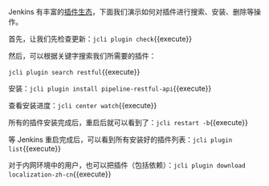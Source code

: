 Jenkins 有丰富的[插件生态](https://plugins.jenkins.io/)，下面我们演示如何对插件进行搜索、安装、删除等操作。

首先，让我们先检查更新：`jcli plugin check`{{execute}}

然后，可以根据关键字搜索我们所需要的插件：

`jcli plugin search restful`{{execute}}

安装：`jcli plugin install pipeline-restful-api`{{execute}}

查看安装进度：`jcli center watch`{{execute}}

所有的插件安装完成后，重启后就可以看到了：`jcli restart -b`{{execute}}

等 Jenkins 重启完成后，可以看到所有安装好的插件列表：`jcli plugin list`{{execute}}

对于内网环境中的用户，也可以把插件（包括依赖）：`jcli plugin download localization-zh-cn`{{execute}}
